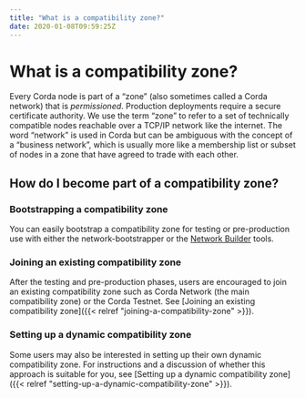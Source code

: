 ```yaml
---
title: "What is a compatibility zone?"
date: 2020-01-08T09:59:25Z
---
```




# What is a compatibility zone?
Every Corda node is part of a “zone” (also sometimes called a Corda network) that is *permissioned*. Production
            deployments require a secure certificate authority. We use the term “zone” to refer to a set of technically compatible
            nodes reachable over a TCP/IP network like the internet. The word “network” is used in Corda but can be ambiguous with
            the concept of a “business network”, which is usually more like a membership list or subset of nodes in a zone that
            have agreed to trade with each other.


## How do I become part of a compatibility zone?

### Bootstrapping a compatibility zone
You can easily bootstrap a compatibility zone for testing or pre-production use with either the
                    network-bootstrapper or the [Network Builder](https://docs.corda.net/network-builder.html) tools.


### Joining an existing compatibility zone
After the testing and pre-production phases, users are encouraged to join an existing compatibility zone such as Corda
                    Network (the main compatibility zone) or the Corda Testnet. See [Joining an existing compatibility zone]({{< relref "joining-a-compatibility-zone" >}}).


### Setting up a dynamic compatibility zone
Some users may also be interested in setting up their own dynamic compatibility zone. For instructions and a discussion
                    of whether this approach is suitable for you, see [Setting up a dynamic compatibility zone]({{< relref "setting-up-a-dynamic-compatibility-zone" >}}).


